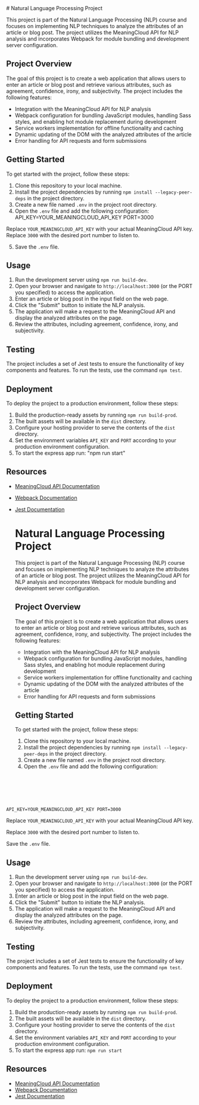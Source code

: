 <!DOCTYPE html>
<html lang="en">
<head>
  <meta charset="UTF-8">
  <title>Natural Language Processing Project</title>
</head>
<body># Natural Language Processing Project

This project is part of the Natural Language Processing (NLP) course and focuses on implementing NLP techniques to analyze the attributes of an article or blog post. The project utilizes the MeaningCloud API for NLP analysis and incorporates Webpack for module bundling and development server configuration.

## Project Overview

The goal of this project is to create a web application that allows users to enter an article or blog post and retrieve various attributes, such as agreement, confidence, irony, and subjectivity. The project includes the following features:

- Integration with the MeaningCloud API for NLP analysis
- Webpack configuration for bundling JavaScript modules, handling Sass styles, and enabling hot module replacement during development
- Service workers implementation for offline functionality and caching
- Dynamic updating of the DOM with the analyzed attributes of the article
- Error handling for API requests and form submissions

## Getting Started

To get started with the project, follow these steps:

1. Clone this repository to your local machine.
2. Install the project dependencies by running `npm install --legacy-peer-deps` in the project directory.
3. Create a new file named `.env` in the project root directory.
4. Open the `.env` file and add the following configuration:
    API_KEY=YOUR_MEANINGCLOUD_API_KEY
    PORT=3000

Replace `YOUR_MEANINGCLOUD_API_KEY` with your actual MeaningCloud API key.
Replace `3000` with the desired port number to listen to.

5. Save the `.env` file.

## Usage

1. Run the development server using `npm run build-dev`.
2. Open your browser and navigate to `http://localhost:3000` (or the PORT you specified) to access the application.
3. Enter an article or blog post in the input field on the web page.
4. Click the "Submit" button to initiate the NLP analysis.
5. The application will make a request to the MeaningCloud API and display the analyzed attributes on the page.
6. Review the attributes, including agreement, confidence, irony, and subjectivity.

## Testing

The project includes a set of Jest tests to ensure the functionality of key components and features. To run the tests, use the command `npm test`.

## Deployment

To deploy the project to a production environment, follow these steps:

1. Build the production-ready assets by running `npm run build-prod`.
2. The built assets will be available in the `dist` directory.
3. Configure your hosting provider to serve the contents of the `dist` directory.
4. Set the environment variables `API_KEY` and `PORT` according to your production environment configuration.
5. To start the express app run: "npm run start"

## Resources

- [MeaningCloud API Documentation](https://www.meaningcloud.com/developer/documentation)
- [Webpack Documentation](https://webpack.js.org/)
- [Jest Documentation](https://jestjs.io/)

  <h1>Natural Language Processing Project</h1>

  <p>This project is part of the Natural Language Processing (NLP) course and focuses on implementing NLP techniques to analyze the attributes of an article or blog post. The project utilizes the MeaningCloud API for NLP analysis and incorporates Webpack for module bundling and development server configuration.</p>

  <h2>Project Overview</h2>

  <p>The goal of this project is to create a web application that allows users to enter an article or blog post and retrieve various attributes, such as agreement, confidence, irony, and subjectivity. The project includes the following features:</p>

  <ul>
    <li>Integration with the MeaningCloud API for NLP analysis</li>
    <li>Webpack configuration for bundling JavaScript modules, handling Sass styles, and enabling hot module replacement during development</li>
    <li>Service workers implementation for offline functionality and caching</li>
    <li>Dynamic updating of the DOM with the analyzed attributes of the article</li>
    <li>Error handling for API requests and form submissions</li>
  </ul>

  <h2>Getting Started</h2>

  <p>To get started with the project, follow these steps:</p>

  <ol>
    <li>Clone this repository to your local machine.</li>
    <li>Install the project dependencies by running <code>npm install --legacy-peer-deps</code> in the project directory.</li>
    <li>Create a new file named <code>.env</code> in the project root directory.</li>
    <li>Open the <code>.env</code> file and add the following configuration:</li>
  </ol>

  <pre>
    <code>
API_KEY=YOUR_MEANINGCLOUD_API_KEY
PORT=3000
    </code>
  </pre>

  <p>Replace <code>YOUR_MEANINGCLOUD_API_KEY</code> with your actual MeaningCloud API key.</p>
  <p>Replace <code>3000</code> with the desired port number to listen to.</p>

  <p>Save the <code>.env</code> file.</p>

  <h2>Usage</h2>

  <ol>
    <li>Run the development server using <code>npm run build-dev</code>.</li>
    <li>Open your browser and navigate to <code>http://localhost:3000</code> (or the PORT you specified) to access the application.</li>
    <li>Enter an article or blog post in the input field on the web page.</li>
    <li>Click the "Submit" button to initiate the NLP analysis.</li>
    <li>The application will make a request to the MeaningCloud API and display the analyzed attributes on the page.</li>
    <li>Review the attributes, including agreement, confidence, irony, and subjectivity.</li>
  </ol>

  <h2>Testing</h2>

  <p>The project includes a set of Jest tests to ensure the functionality of key components and features. To run the tests, use the command <code>npm test</code>.</p>

  <h2>Deployment</h2>

  <p>To deploy the project to a production environment, follow these steps:</p>

  <ol>
    <li>Build the production-ready assets by running <code>npm run build-prod</code>.</li>
    <li>The built assets will be available in the <code>dist</code> directory.</li>
    <li>Configure your hosting provider to serve the contents of the <code>dist</code> directory.</li>
    <li>Set the environment variables <code>API_KEY</code> and <code>PORT</code> according to your production environment configuration.</li>
    <li>To start the express app run: <code>npm run start</code></li>
  </ol>

  <h2>Resources</h2>

  <ul>
    <li><a href="https://www.meaningcloud.com/developer/documentation">MeaningCloud API Documentation</a></li>
    <li><a href="https://webpack.js.org/">Webpack Documentation</a></li>
    <li><a href="https://jestjs.io/">Jest Documentation</a></li>
  </ul>
</body>
</html>
